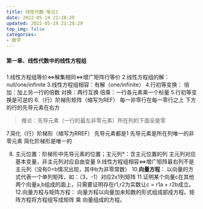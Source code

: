 ```yaml
---
title: 线性代数-笔记1
date: 2022-05-19 21:28:29
updated: 2022-05-19 21:28:29
top_img: false
categories:
- 数学
---
```



#### 第一章、线性代数中的线性方程组

##### 
1.线性方程组等价⇔解集相同⇔增广矩阵行等价
2.线性方程组的解：null/one/infinite
3.线性方程组相容：有解（one/infinite）
4.行初等变换：
倍加：加上另一行的倍数
对换：两行互换
倍乘：一行各元素乘一个标量
5.行初等变换是可逆的
6.（行）阶梯形矩阵（缩写为REF）
每一非零行在每一零行之上
下方的行的先导元素在右方
> 推论：先导元素（一行的最左非零元素）所在列的下面全是零

7.简化（行）阶梯形（缩写为RREF）
先导元素都是1
先导元素是所在列唯一的非零元素
简化阶梯形是唯一的

8. 主元位置：阶梯形中先导元素的位置；主元列*：含主元位置的列
主元列对应基本变量，非主元列对应自由变量
9.线性方程组相容⇔增广矩阵最右列不是主元列（没有0=b情况出现，其中b为非零常数）
10.**向量方程**： 以向量的方式代表一个单列矩阵，如：（3，-1）对应2x1列矩阵
11.证明某个向量c在其他两个向量a,b组成的面上，只需要证明存在r1,r2为实数让c = r1a + r2b成立。
12.向量方程与矩阵方程：
向量方程以向量加未知数的形式组成部成方程。矩阵方程将方程组写成矩阵 乘 向量组成的方程。


